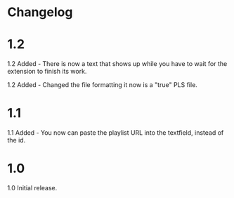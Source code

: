 # Changelog

# 1.2

1.2 Added - There is now a text that shows up while you have to wait for the extension to finish its work.

1.2 Added - Changed the file formatting it now is a "true" PLS file.

# 1.1

1.1 Added - You now can paste the playlist URL into the textfield, instead of the id.

# 1.0

1.0 Initial release.
